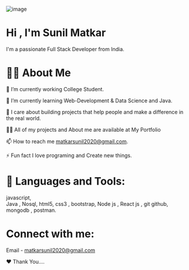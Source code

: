
![image](https://user-images.githubusercontent.com/98326772/208716675-fd59aa06-a5ce-43cb-a13c-c901460a44d8.png)


# Hi , I'm Sunil Matkar


I'm a passionate Full Stack Developer from India.

#  🙋‍♂️ About Me

🔭 I’m currently working College Student.

🌱 I’m currently learning Web-Development & Data Science and Java.

👯 I care about building projects that help people and make a difference in the real world.

👨‍💻 All of my projects and About me are available at My Portfolio

📫 How to reach me matkarsunil2020@gmail.com.

⚡ Fun fact I love programing and Create new things.

# 🚀 Languages and Tools:

javascript,    
Java ,
Nosql,
html5,
css3 ,
bootstrap,
Node js  ,
React js ,
git github,
mongodb ,
postman.


# Connect with me:
Email - matkarsunil2020@gmail.com

    

❤ Thank You....
